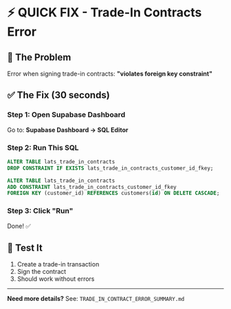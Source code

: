 # ⚡ QUICK FIX - Trade-In Contracts Error

## 🎯 The Problem
Error when signing trade-in contracts: **"violates foreign key constraint"**

## ✅ The Fix (30 seconds)

### Step 1: Open Supabase Dashboard
Go to: **Supabase Dashboard → SQL Editor**

### Step 2: Run This SQL
```sql
ALTER TABLE lats_trade_in_contracts 
DROP CONSTRAINT IF EXISTS lats_trade_in_contracts_customer_id_fkey;

ALTER TABLE lats_trade_in_contracts 
ADD CONSTRAINT lats_trade_in_contracts_customer_id_fkey 
FOREIGN KEY (customer_id) REFERENCES customers(id) ON DELETE CASCADE;
```

### Step 3: Click "Run"
Done! ✅

## 🧪 Test It
1. Create a trade-in transaction
2. Sign the contract
3. Should work without errors

---

**Need more details?** See: `TRADE_IN_CONTRACT_ERROR_SUMMARY.md`


